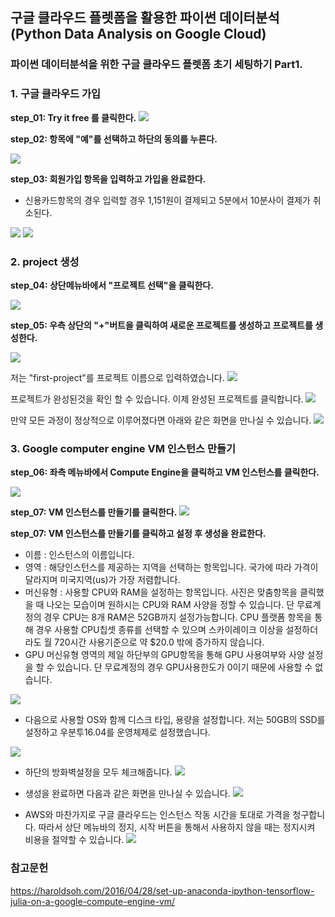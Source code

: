 ## 구글 클라우드 플렛폼을 활용한 파이썬 데이터분석(Python Data Analysis on Google Cloud)

### 파이썬 데이터분석을 위한 구글 클라우드 플렛폼 초기 세팅하기 Part1.
### 1. 구글 클라우드 가입
**step_01: Try it free 를 클릭한다.**
![](https://github.com/pizza12333/project_repo/blob/master/google_cloud/img/01.png?raw=true)

**step_02: 항목에 "예"를 선택하고 하단의 동의를 누른다.**

![](https://github.com/pizza12333/project_repo/blob/master/google_cloud/img/02.png?raw=true)

**step_03: 회원가입 항목을 입력하고 가입을 완료한다.**
* 신용카드항목의 경우 입력할 경우 1,151원이 결제되고 5분에서 10분사이 결제가 취소된다.

![](https://github.com/pizza12333/project_repo/blob/master/google_cloud/img/03.png?raw=true)
![](https://github.com/pizza12333/project_repo/blob/master/google_cloud/img/04.png?raw=true)



### 2. project 생성
**step_04: 상단메뉴바에서 "프로젝트 선택"을 클릭한다.**

![](https://github.com/pizza12333/project_repo/blob/master/google_cloud/img/05.png?raw=true)

**step_05: 우측 상단의 "+"버트을 클릭하여 새로운 프로젝트를 생성하고 프로젝트를 생성한다.**

![](https://github.com/pizza12333/project_repo/blob/master/google_cloud/img/06.png?raw=true)

저는 "first-project"를 프로젝트 이름으로 입력하였습니다.
![](https://github.com/pizza12333/project_repo/blob/master/google_cloud/img/07-1.png?raw=true)

프로젝트가 완성된것을 확인 할 수 있습니다. 이제 완성된 프로젝트를 클릭합니다.
![](https://github.com/pizza12333/project_repo/blob/master/google_cloud/img/08-1.png?raw=true)

만약 모든 과정이 정상적으로 이루어졌다면 아래와 같은 화면을 만나실 수 있습니다.
![](https://github.com/pizza12333/project_repo/blob/master/google_cloud/img/09-1.png?raw=true)

### 3. Google computer engine VM 인스턴스 만들기
**step_06: 좌측 메뉴바에서 Compute Engine을 클릭하고 VM 인스턴스를 클릭한다.**

![](https://github.com/pizza12333/project_repo/blob/master/google_cloud/img/10-1.png?raw=true)

**step_07: VM 인스턴스를 만들기를 클릭한다.**
![](https://github.com/pizza12333/project_repo/blob/master/google_cloud/img/11.png?raw=true)

**step_07: VM 인스턴스를 만들기를 클릭하고 설정 후 생성을 완료한다.**

* 이름 : 인스턴스의 이름입니다.
* 영역 : 해당인스턴스를 제공하는 지역을 선택하는 항목입니다. 국가에 따라 가격이 달라지며 미국지역(us)가 가장 저렴합니다.
* 머신유형 : 사용할 CPU와 RAM을 설정하는 항목입니다. 사진은 맞춤항목을 클릭했을 때 나오는 모습이며 원하시는 CPU와 RAM 사양을 정할 수 있습니다. 단 무료계정의 경우 CPU는 8개 RAM은 52GB까지 설정가능합니다. CPU 플랫폼 항목을 통해 경우 사용할 CPU칩셋 종류를 선택할 수 있으며 스카이레이크 이상을 설정하더라도 월 720시간 사용기준으로 약 $20.0 밖에 증가하지 않습니다. 
* GPU 머신유형 영역의 제일 하단부의 GPU항목을 통해 GPU 사용여부와 사양 설정을 할 수 있습니다. 단 무료계정의 경우 GPU사용한도가 0이기 때문에 사용할 수 없습니다.

![](https://github.com/pizza12333/project_repo/blob/master/google_cloud/img/12.png?raw=true)

* 다음으로 사용할 OS와 함께 디스크 타입, 용량을 설정합니다. 저는 50GB의 SSD를 설정하고 우분투16.04를 운영체제로 설정했습니다.

![](https://github.com/pizza12333/project_repo/blob/master/google_cloud/img/15.png?raw=true)

* 하단의 방화벽설정을 모두 체크해줍니다.
![](https://github.com/pizza12333/project_repo/blob/master/google_cloud/img/13.png?raw=true)


* 생성을 완료하면 다음과 같은 화면을 만나실 수 있습니다.
![](https://github.com/pizza12333/project_repo/blob/master/google_cloud/img/14-1.png?raw=true)

* AWS와 마찬가지로 구글 클라우드는 인스턴스 작동 시간을 토대로 가격을 청구합니다. 따라서 상단 메뉴바의 정지, 시작 버튼을 통해서 사용하지 않을 때는 정지시켜 비용을 절약할 수 있습니다.
![](https://github.com/pizza12333/project_repo/blob/master/google_cloud/img/16.png?raw=true)

### 참고문헌
https://haroldsoh.com/2016/04/28/set-up-anaconda-ipython-tensorflow-julia-on-a-google-compute-engine-vm/

